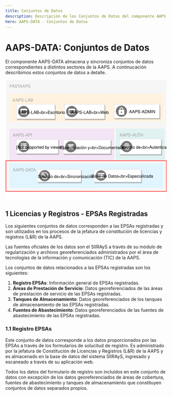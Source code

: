 ```yaml
---
title: Conjuntos de Datos
description: Descripción de los Conjuntos de Datos del componente AAPS-DATA.
hero: AAPS-DATA - Conjuntos de Datos
---
```


# AAPS-DATA: Conjuntos de Datos

El componente AAPS-DATA almacena y sincroniza conjuntos de datos correspondientes a distintos sectores de la AAPS.
A continucación describimos estos conjuntos de datos a detalle.

![arquitectura_data](../img/arquitectura_data.svg)

## 1 Licencias y Registros - EPSAs Registradas

Los siguientes conjuntos de datos corresponden a las EPSAs registradas y son utilizados en los procesos de la jefatura de constitución de licencias y registros (L&R) de la AAPS.

Las fuentes oficiales de los datos son el SIIRAyS a través de su módulo de regularización y archivos georeferenciados administrados por el área de tecnologías de la información y comunicación (TIC) de la AAPS.

Los conjuntos de datos relacionados a las EPSAs registradas son los siguientes:

1. **Registro EPSAs**: Información general de EPSAs registradas.
2. **Áreas de Prestación de Servicio**: Datos georeferenciados de las áreas de prestación de servicio de las EPSAs registradas.
3. **Tanques de Almacenamiento**: Datos georeferenciados de los tanques de almacenamiento de las EPSAs registradas.
4. **Fuentes de Abastecimiento**: Datos georeferenciados de las fuentes de abastecimiento de las EPSAs registradas.


### 1.1 Registro EPSAs 

Este conjunto de datos corresponde a los datos proporcionados por las EPSAs a través de los formularios de solucitud de registro. Es administrado por la jefatura de Constitución de Licencias y Registros (L&R) de la AAPS y es almacenado en la base de datos del sistema SIIRAyS, ingresado y escaneado a través de su aplicación web.

Todos los datos del formulario de registro son incluídos en este conjunto de datos con excepción de los datos georeferenciados de áreas de cobertura, fuentes de abastecimiento y tanques de almacenamiento que constituyen conjuntos de datos separados propios.  
